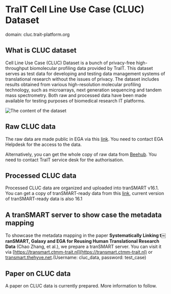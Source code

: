# TraIT Cell Line Use Case (CLUC) Dataset
domain: cluc.trait-platform.org

## What is CLUC dataset

Cell Line Use Case (CLUC) Dataset is a bunch of privacy-free high-throughput biomolecular profiling data provided by TraIT. This dataset serves as test data for developing and testing data management systems of translational research without the issues of privacy. The dataset includes results obtained from various high-resolution molecular profiling technology, such as microarrays, next generation sequencing and tandem mass spectrometry. Both raw and processed data have been made available for testing purposes of biomedical research IT platforms.

![The content of the dataset](https://github.com/CicoZhang/CLUC-Data-HomePage/blob/master/pics/cluc.png)

## Raw CLUC data

The raw data are made public in EGA via this [link](https://ega-archive.org/studies/EGAS00001001476). You need to contact EGA
Helpdesk for the access to the data.

Alternatively, you can get the whole copy of raw data from [Beehub](https://beehub.nl/TraIT-Datateam/Data/Cell%20Line%20use%20case/). You need
to contact TraIT service desk for the authorisation.

## Processed CLUC data
Processed CLUC data are organized and uploaded into tranSMART v16.1. You can get a copy
of tranSMART-ready data from this [link](https://trng-b2share.eudat.eu/records/21bdc3128e1541da83dc48c51cd39a5f),
current version of tranSMART-ready data is also 16.1

## A tranSMART server to show case the metadata mapping
To showcase the metadata mapping in the paper **Systematically Linking t￼ranSMART, Galaxy and EGA for Reusing Human Translational Research Data** (Chao Zhang, et al.),
we prepare a tranSMART server. You can visit it via [https://transmart.ctmm-trait.nl](https://transmart.ctmm-trait.nl)
or [transmart.thehyve.net](http://transmart.thehyve.net).(Username: cluc_data, password: test_case)

## Paper on CLUC data
A paper on CLUC data is currently prepared. More information to follow.  
